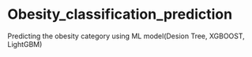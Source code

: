 # Obesity_classification_prediction
Predicting the obesity category using ML model(Desion Tree, XGBOOST, LightGBM)
